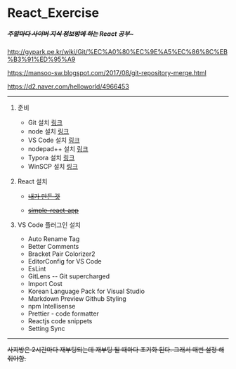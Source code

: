 # React_Exercise

##### ~~주말마다 사이버 지식 정보방에 하는~~ React 공부~

http://gypark.pe.kr/wiki/Git/%EC%A0%80%EC%9E%A5%EC%86%8C%EB%B3%91%ED%95%A9

https://mansoo-sw.blogspot.com/2017/08/git-repository-merge.html

https://d2.naver.com/helloworld/4966453

---

1. 준비

   - Git 설치
     [링크](https://npm.taobao.org/mirrors/git-for-windows/2.11.1.windows.1/)
   - node 설치
     [링크](https://nodejs.org/en/)
   - VS Code 설치
     [링크](https://code.visualstudio.com/)
   - nodepad++ 설치
     [링크](https://notepad-plus-plus.org/)
   - Typora 설치
     [링크](https://typora.io)
   - WinSCP 설치
     [링크](https://winscp.net/eng/download.php)

   

2. React 설치

   - ~~[내가 만든 것](https://github.com/chlee1001/React_QuickStarter.git)~~

   - ~~[simple-react-app](https://github.com/Kornil/simple-react-app.git)~~

     

3. VS Code 플러그인 설치

   - Auto Rename Tag
   - Better Comments
   - Bracket Pair Colorizer2
   - EditorConfig for VS Code
   - EsLint
   - GitLens -- Git supercharged
   - Import Cost
   - Korean Language Pack for Visual Studio
   - Markdown Preview Github Styling
   - npm Intellisense
   - Prettier - code formatter
   - Reactjs code snippets
   - Setting Sync

----

~~사지방은 2시간마다 재부팅되는데 재부팅 될 때마다 초기화 된다. 그래서 매번 설정 해줘야함.~~